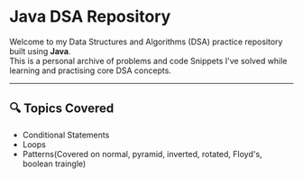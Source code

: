 # Java DSA Repository

Welcome to my Data Structures and Algorithms (DSA) practice repository built using **Java**.  
This is a personal archive of problems and code Snippets I've solved while learning and practising core DSA concepts.

---

## 🔍 Topics Covered

- Conditional Statements
- Loops
- Patterns(Covered on normal, pyramid, inverted, rotated, Floyd's, boolean traingle)
  
